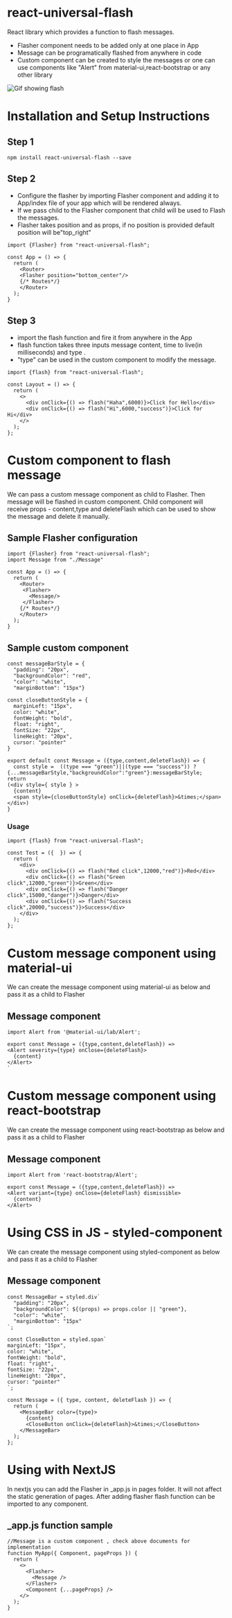 # react-universal-flash

React library which provides a function to flash messages.

- Flasher component needs to be added only at one place in App
- Message can be programatically flashed from anywhere in code
- Custom component can be created to style the messages or one can use components like "Alert" from material-ui,react-bootstrap or any other library

![Gif showing flash](https://media.giphy.com/media/Bbi2VFne29nY2N1dzt/giphy.gif)

# Installation and Setup Instructions

## Step 1

`npm install react-universal-flash --save`

## Step 2

- Configure the flasher by importing Flasher component and adding it to App/index file of your app which will be rendered always.
- If we pass child to the Flasher component that child will be used to Flash the messages.
- Flasher takes position and as props, if no position is provided default position will be"top_right"

```JSX
import {Flasher} from "react-universal-flash";

const App = () => {
  return (
    <Router>
    <Flasher position="bottom_center"/>
    {/* Routes*/}
    </Router>
  );
}
```

## Step 3

- import the flash function and fire it from anywhere in the App
- flash function takes three inputs message content, time to live(in milliseconds) and type .
- "type" can be used in the custom component to modify the message.

```JSX
import {flash} from "react-universal-flash";

const Layout = () => {
  return (
    <>
      <div onClick={() => flash("Haha",6000)}>Click for Hello</div>
      <div onClick={() => flash("Hi",6000,"success")}>Click for Hi</div>
    </>
  );
};
```

# Custom component to flash message

We can pass a custom message component as child to Flasher. Then message will be flashed in custom component.
Child component will receive props - content,type and deleteFlash which can be used to show the message and delete it manually.

## Sample Flasher configuration

```JSX
import {Flasher} from "react-universal-flash";
import Message from "./Message"

const App = () => {
  return (
    <Router>
     <Flasher>
       <Message/>
     </Flasher>
    {/* Routes*/}
    </Router>
  );
}
```

## Sample custom component

```JSX
const messageBarStyle = {
  "padding": "20px",
  "backgroundColor": "red",
  "color": "white",
  "marginBottom": "15px"}

const closeButtonStyle = {
  marginLeft: "15px",
  color: "white",
  fontWeight: "bold",
  float: "right",
  fontSize: "22px",
  lineHeight: "20px",
  cursor: "pointer"
}

export default const Message = ({type,content,deleteFlash}) => {
  const style =  ((type === "green")||(type === "success")) ? {...messageBarStyle,"backgroundColor":"green"}:messageBarStyle;
return
(<div style={ style } >
  {content}
  <span style={closeButtonStyle} onClick={deleteFlash}>&times;</span>
</div>)
}
```

### Usage

```JSX
import {flash} from "react-universal-flash";

const Test = ({  }) => {
  return (
    <div>
      <div onClick={() => flash("Red click",12000,"red")}>Red</div>
      <div onClick={() => flash("Green click",12000,"green")}>Green</div>
      <div onClick={() => flash("Danger click",15000,"danger")}>Danger</div>
      <div onClick={() => flash("Success click",20000,"success")}>Success</div>
    </div>
  );
};
```

# Custom message component using material-ui

We can create the message component using material-ui as below and pass it as a child to Flasher

## Message component

```JSX
import Alert from '@material-ui/lab/Alert';

export const Message = ({type,content,deleteFlash}) =>
<Alert severity={type} onClose={deleteFlash}>
  {content}
</Alert>
`
```

# Custom message component using react-bootstrap

We can create the message component using react-bootstrap as below and pass it as a child to Flasher

## Message component

```JSX
import Alert from 'react-bootstrap/Alert';

export const Message = ({type,content,deleteFlash}) =>
<Alert variant={type} onClose={deleteFlash} dismissible>
  {content}
</Alert>
```

# Using CSS in JS - styled-component

We can create the message component using styled-component as below and pass it as a child to Flasher

## Message component

```JSX
const MessageBar = styled.div`
  "padding": "20px",
  "backgroundColor": ${(props) => props.color || "green"},
  "color": "white",
  "marginBottom": "15px"
`;

const CloseButton = styled.span`
marginLeft: "15px",
color: "white",
fontWeight: "bold",
float: "right",
fontSize: "22px",
lineHeight: "20px",
cursor: "pointer"
`;

const Message = ({ type, content, deleteFlash }) => {
  return (
    <MessageBar color={type}>
      {content}
      <CloseButton onClick={deleteFlash}>&times;</CloseButton>
    </MessageBar>
  );
};
```

# Using with NextJS

In nextjs you can add the Flasher in \_app.js in pages folder. It will not affect the static generation of pages. After adding flasher flash function can be imported to any component.

## \_app.js function sample

```JSX
//Message is a custom component , check above documents for implementation
function MyApp({ Component, pageProps }) {
  return (
    <>
      <Flasher>
        <Message />
      </Flasher>
      <Component {...pageProps} />
    </>
  );
}

```
